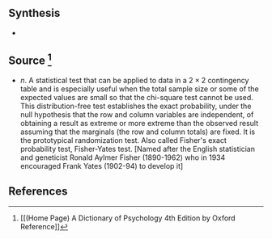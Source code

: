 ## Synthesis
- 
## Source [^1]
- $n$. A statistical test that can be applied to data in a $2 \times 2$ contingency table and is especially useful when the total sample size or some of the expected values are small so that the chi-square test cannot be used. This distribution-free test establishes the exact probability, under the null hypothesis that the row and column variables are independent, of obtaining a result as extreme or more extreme than the observed result assuming that the marginals (the row and column totals) are fixed. It is the prototypical randomization test. Also called Fisher's exact probability test, Fisher-Yates test. \[Named after the English statistician and geneticist Ronald Aylmer Fisher (1890-1962) who in 1934 encouraged Frank Yates (1902-94) to develop it]
## References

[^1]: [[(Home Page) A Dictionary of Psychology 4th Edition by Oxford Reference]]